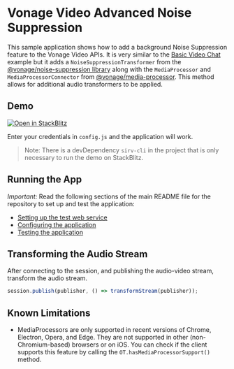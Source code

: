 # Vonage Video Advanced Noise Suppression

This sample application shows how to add a background Noise Suppression feature to the Vonage Video APIs. It is very similar to the [Basic Video Chat](../Basic%20Video%20Chat/) example but it adds a `NoiseSuppressionTransformer` from the [@vonage/noise-suppression library](https://www.npmjs.com/package/@vonage/noise-suppression) along with the `MediaProcessor` and `MediaProcessorConnector` from [@vonage/media-processor](https://www.npmjs.com/package/@vonage/media-processor). This method allows for additional audio transformers to be applied.

## Demo

[![Open in StackBlitz](https://developer.stackblitz.com/img/open_in_stackblitz.svg)](https://stackblitz.com/fork/github/vonage-community/video-api-web-samples/tree/main/Advanced-Noise-Suppression)

Enter your credentials in `config.js` and the application will work.

> Note: There is a devDependency `sirv-cli` in the project that is only necessary to run the demo on StackBlitz.

## Running the App

_Important:_ Read the following sections of the main README file for the repository to set up
and test the application:

- [Setting up the test web service](../README.md#setting-up-the-test-web-service)
- [Configuring the application](../README.md#configuring-the-application)
- [Testing the application](../README.md#testing-the-application)

## Transforming the Audio Stream

After connecting to the session, and publishing the audio-video stream, transform the audio stream.

```javascript
session.publish(publisher, () => transformStream(publisher));
```

## Known Limitations

- MediaProcessors are only supported in recent versions of Chrome, Electron, Opera, and Edge. They are not supported in other (non-Chromium-based) browsers or on iOS. You can check if the client supports this feature by calling the `OT.hasMediaProcessorSupport()` method.
